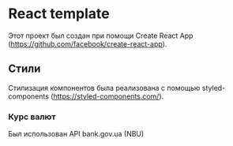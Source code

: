 # React template

Этот проект был создан при помощи Create React App
(https://github.com/facebook/create-react-app).

## Стили

Стилизация компонентов была реализована с помощью styled-components
(https://styled-components.com/).


### Курс валют

Был использован API bank.gov.ua (NBU)
